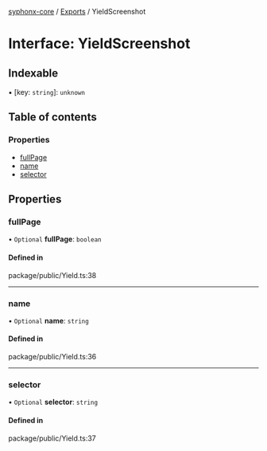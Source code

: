 [syphonx-core](../README.md) / [Exports](../modules.md) / YieldScreenshot

# Interface: YieldScreenshot

## Indexable

▪ [key: `string`]: `unknown`

## Table of contents

### Properties

- [fullPage](YieldScreenshot.md#fullpage)
- [name](YieldScreenshot.md#name)
- [selector](YieldScreenshot.md#selector)

## Properties

### fullPage

• `Optional` **fullPage**: `boolean`

#### Defined in

package/public/Yield.ts:38

___

### name

• `Optional` **name**: `string`

#### Defined in

package/public/Yield.ts:36

___

### selector

• `Optional` **selector**: `string`

#### Defined in

package/public/Yield.ts:37
